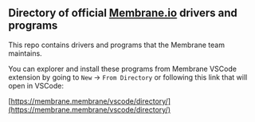 ## Directory of official [Membrane.io](https://membrane.io/) drivers and programs

This repo contains drivers and programs that the Membrane team maintains.

You can explorer and install these programs from Membrane VSCode extension by going to `New` ->
`From Directory` or following this link that will open in VSCode:

[https://membrane.membrane/vscode/directory/](https://membrane.membrane/vscode/directory/)

